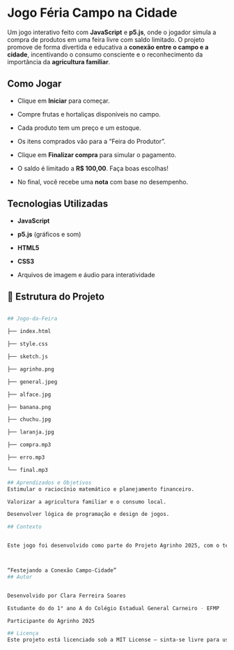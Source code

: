 #  Jogo Féria Campo na Cidade  



Um jogo interativo feito com **JavaScript** e **p5.js**, onde o jogador simula a compra de produtos em uma feira livre com saldo limitado. O projeto promove de forma divertida e educativa a **conexão entre o campo e a cidade**, incentivando o consumo consciente e o reconhecimento da importância da **agricultura familiar**.

##  Como Jogar



- Clique em **Iniciar** para começar.

- Compre frutas e hortaliças disponíveis no campo.

- Cada produto tem um preço e um estoque.

- Os itens comprados vão para a “Feira do Produtor”.

- Clique em **Finalizar compra** para simular o pagamento.

- O saldo é limitado a **R$ 100,00**. Faça boas escolhas! 

- No final, você recebe uma **nota** com base no desempenho.

##  Tecnologias Utilizadas



- **JavaScript**

- **p5.js** (gráficos e som)

- **HTML5**

- **CSS3**

- Arquivos de imagem e áudio para interatividade

## 📂 Estrutura do Projeto



```bash

## Jogo-da-Feira

├── index.html

├── style.css

├── sketch.js

├── agrinho.png

├── general.jpeg

├── alface.jpg

├── banana.png

├── chuchu.jpg

├── laranja.jpg

├── compra.mp3

├── erro.mp3

└── final.mp3

## Aprendizados e Objetivos
Estimular o raciocínio matemático e planejamento financeiro.

Valorizar a agricultura familiar e o consumo local.

Desenvolver lógica de programação e design de jogos.

## Contexto


Este jogo foi desenvolvido como parte do Projeto Agrinho 2025, com o tema:



“Festejando a Conexão Campo-Cidade”
## Autor


Desenvolvido por Clara Ferreira Soares 

Estudante do do 1° ano A do Colégio Estadual General Carneiro - EFMP

Participante do Agrinho 2025

## Licença
Este projeto está licenciado sob a MIT License – sinta-se livre para usar, estudar e modificar!


